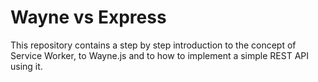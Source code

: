 # Wayne vs Express
This repository contains a step by step introduction to the concept of Service Worker, to Wayne.js and to how to implement a simple REST API using it. 
